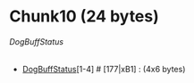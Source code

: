 ﻿# Chunk10 (24 bytes)

###### DogBuffStatus
* [DogBuffStatus](../CharacterBuffStatus.md)[1-4] # [177|xB1] : (4x6 bytes)

